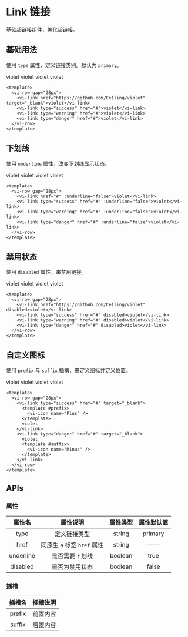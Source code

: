 # Link 链接

基础超链接组件，美化超链接。

## 基础用法

使用 `type` 属性，定义链接类别。默认为 `primary`。

<div class="examples">
  <vi-row gap="28px">
    <vi-link href="https://github.com/Ce1ling/violet" target="_blank">violet</vi-link>
    <vi-link type="success" href="#">violet</vi-link>
    <vi-link type="warning" href="#">violet</vi-link>
    <vi-link type="danger" href="#">violet</vi-link>
  </vi-row>
</div>

```vue
<template>
  <vi-row gap="28px">
    <vi-link href="https://github.com/Ce1ling/violet" target="_blank">violet</vi-link>
    <vi-link type="success" href="#">violet</vi-link>
    <vi-link type="warning" href="#">violet</vi-link>
    <vi-link type="danger" href="#">violet</vi-link>
  </vi-row>
</template>
```

## 下划线

使用 `underline` 属性，改变下划线显示状态。

<div class="examples">
  <vi-row gap="28px">
    <vi-link href="#" :underline="false">violet</vi-link>
    <vi-link type="success" href="#" :underline="false">violet</vi-link>
    <vi-link type="warning" href="#" :underline="false">violet</vi-link>
    <vi-link type="danger" href="#" :underline="false">violet</vi-link>
  </vi-row>
</div>

```vue
<template>
  <vi-row gap="28px">
    <vi-link href="#" :underline="false">violet</vi-link>
    <vi-link type="success" href="#" :underline="false">violet</vi-link>
    <vi-link type="warning" href="#" :underline="false">violet</vi-link>
    <vi-link type="danger" href="#" :underline="false">violet</vi-link>
  </vi-row>
</template>
```

## 禁用状态

使用 `disabled` 属性，来禁用链接。

<div class="examples">
  <vi-row gap="28px">
    <vi-link href="https://github.com/Ce1ling/violet" disabled>violet</vi-link>
    <vi-link type="success" href="#" disabled>violet</vi-link>
    <vi-link type="warning" href="#" disabled>violet</vi-link>
    <vi-link type="danger" href="#" disabled>violet</vi-link>
  </vi-row>
</div>

```vue
<template>
  <vi-row gap="28px">
    <vi-link href="https://github.com/Ce1ling/violet" disabled>violet</vi-link>
    <vi-link type="success" href="#" disabled>violet</vi-link>
    <vi-link type="warning" href="#" disabled>violet</vi-link>
    <vi-link type="danger" href="#" disabled>violet</vi-link>
  </vi-row>
</template>
```

## 自定义图标

使用 `prefix` 与 `suffix` 插槽，来定义图标并定义位置。

<div class="examples">
  <vi-row gap="28px">
    <vi-link type="success" href="#" target="_blank"> 
      <template #prefix>
        <vi-icon name="Plus" />
      </template>
      violet
    </vi-link>
    <vi-link type="danger" href="#" target="_blank"> 
      violet
      <template #suffix>
        <vi-icon name="Minus" />
      </template>
    </vi-link>
    <vi-link type="success" href="#" target="_blank" disabled> 
      <template #prefix>
        <vi-icon name="Plus" cursor="inherit" />
      </template>
      violet
    </vi-link>
    <vi-link type="danger" href="#" target="_blank" disabled> 
      violet
      <template #suffix>
        <vi-icon name="Minus" cursor="inherit" />
      </template>
    </vi-link>
  </vi-row>
</div>

```vue
<template>
  <vi-row gap="28px">
    <vi-link type="success" href="#" target="_blank"> 
      <template #prefix>
        <vi-icon name="Plus" />
      </template>
      violet
    </vi-link>
    <vi-link type="danger" href="#" target="_blank"> 
      violet
      <template #suffix>
        <vi-icon name="Minus" />
      </template>
    </vi-link>
  </vi-row>
</template>
```

## APIs

### 属性

| 属性名 | 属性说明 | 属性类型 | 属性默认值 |
| :---: | :---: | :---: | :---: |
| type | 定义链接类型 | string | primary |
| href | 同原生 `a` 标签 `href` 属性 | string | —— |
| underline | 是否需要下划线 | boolean | true |
| disabled | 是否为禁用状态 | boolean | false |

### 插槽

| 插槽名 | 插槽说明 |
| :---: | :---: |
| prefix | 前置内容 |
| suffix | 后置内容 |